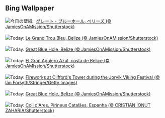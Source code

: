 ## Bing Wallpaper
![](https://www.bing.com/th?id=OHR.BlueBelize_JA-JP4446467431_UHD.jpg&w=1000)今日の壁紙: &nbsp;[グレート・ブルーホール, ベリーズ (© JamiesOnAMission/Shutterstock)](https://www.bing.com/th?id=OHR.BlueBelize_JA-JP4446467431_UHD.jpg)
<br><br/>
![](https://www.bing.com/th?id=OHR.BlueBelize_FR-FR7135169329_UHD.jpg&w=1000)Today: [Le Grand Trou Bleu, Belize (© JamiesOnAMission/Shutterstock)](https://www.bing.com/th?id=OHR.BlueBelize_FR-FR7135169329_UHD.jpg)
<br><br/>
![](https://www.bing.com/th?id=OHR.BlueBelize_DE-DE7316744984_UHD.jpg&w=1000)Today: [Great Blue Hole, Belize (© JamiesOnAMission/Shutterstock)](https://www.bing.com/th?id=OHR.BlueBelize_DE-DE7316744984_UHD.jpg)
<br><br/>
![](https://www.bing.com/th?id=OHR.BlueBelize_ES-ES0416994585_UHD.jpg&w=1000)Today: [El Gran Agujero Azul, costa de Belice (© JamiesOnAMission/Shutterstock)](https://www.bing.com/th?id=OHR.BlueBelize_ES-ES0416994585_UHD.jpg)
<br><br/>
![](https://www.bing.com/th?id=OHR.JorvikVikingFestival2025_EN-GB9947059839_UHD.jpg&w=1000)Today: [Fireworks at Clifford's Tower during the Jorvik Viking Festival (© Ian Forsyth/Stringer/Getty Images)](https://www.bing.com/th?id=OHR.JorvikVikingFestival2025_EN-GB9947059839_UHD.jpg)
<br><br/>
![](https://www.bing.com/th?id=OHR.BlueBelize_IT-IT5720382841_UHD.jpg&w=1000)Today: [Great Blue Hole, Belize (© JamiesOnAMission/Shutterstock)](https://www.bing.com/th?id=OHR.BlueBelize_IT-IT5720382841_UHD.jpg)
<br><br/>
![](https://www.bing.com/th?id=OHR.CatalanPyrenees_PT-BR8374328758_UHD.jpg&w=1000)Today: [Coll d'Ares, Pirineus Catalães, Espanha (© CRISTIAN IONUT ZAHARIA/Shutterstock)](https://www.bing.com/th?id=OHR.CatalanPyrenees_PT-BR8374328758_UHD.jpg)
<br><br/>
